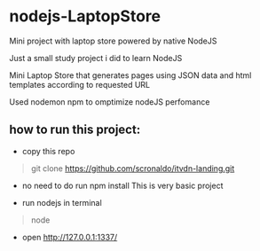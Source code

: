 # nodejs-LaptopStore
Mini project with laptop store powered by native NodeJS

Just a small study project i did to learn NodeJS

Mini Laptop Store that generates pages using JSON data and html templates according to requested URL

Used nodemon npm to omptimize nodeJS perfomance

## how to run this project:
* copy this repo
> git clone https://github.com/scronaldo/itvdn-landing.git 

* no need to do run npm install
This is very basic project

* run nodejs in terminal
> node

* open http://127.0.0.1:1337/

